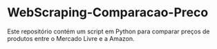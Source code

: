 # WebScraping-Comparacao-Preco
Este repositório contém um script em Python para comparar preços de produtos entre o Mercado Livre e a Amazon.
